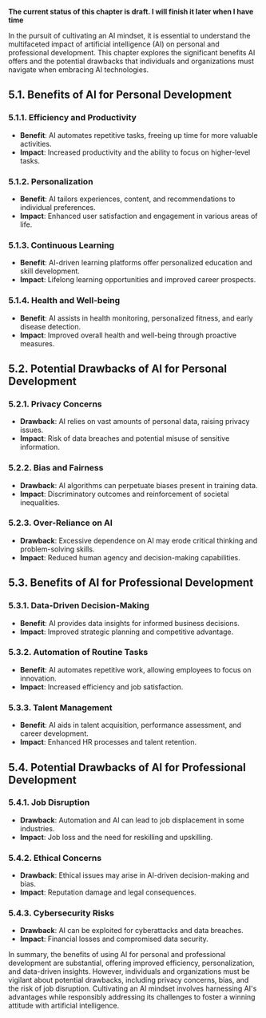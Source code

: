 **The current status of this chapter is draft. I will finish it later when I have time**

In the pursuit of cultivating an AI mindset, it is essential to understand the multifaceted impact of artificial intelligence (AI) on personal and professional development. This chapter explores the significant benefits AI offers and the potential drawbacks that individuals and organizations must navigate when embracing AI technologies.

5.1. **Benefits of AI for Personal Development**
------------------------------------------------

### 5.1.1. **Efficiency and Productivity**

* **Benefit**: AI automates repetitive tasks, freeing up time for more valuable activities.
* **Impact**: Increased productivity and the ability to focus on higher-level tasks.

### 5.1.2. **Personalization**

* **Benefit**: AI tailors experiences, content, and recommendations to individual preferences.
* **Impact**: Enhanced user satisfaction and engagement in various areas of life.

### 5.1.3. **Continuous Learning**

* **Benefit**: AI-driven learning platforms offer personalized education and skill development.
* **Impact**: Lifelong learning opportunities and improved career prospects.

### 5.1.4. **Health and Well-being**

* **Benefit**: AI assists in health monitoring, personalized fitness, and early disease detection.
* **Impact**: Improved overall health and well-being through proactive measures.

5.2. **Potential Drawbacks of AI for Personal Development**
-----------------------------------------------------------

### 5.2.1. **Privacy Concerns**

* **Drawback**: AI relies on vast amounts of personal data, raising privacy issues.
* **Impact**: Risk of data breaches and potential misuse of sensitive information.

### 5.2.2. **Bias and Fairness**

* **Drawback**: AI algorithms can perpetuate biases present in training data.
* **Impact**: Discriminatory outcomes and reinforcement of societal inequalities.

### 5.2.3. **Over-Reliance on AI**

* **Drawback**: Excessive dependence on AI may erode critical thinking and problem-solving skills.
* **Impact**: Reduced human agency and decision-making capabilities.

5.3. **Benefits of AI for Professional Development**
----------------------------------------------------

### 5.3.1. **Data-Driven Decision-Making**

* **Benefit**: AI provides data insights for informed business decisions.
* **Impact**: Improved strategic planning and competitive advantage.

### 5.3.2. **Automation of Routine Tasks**

* **Benefit**: AI automates repetitive work, allowing employees to focus on innovation.
* **Impact**: Increased efficiency and job satisfaction.

### 5.3.3. **Talent Management**

* **Benefit**: AI aids in talent acquisition, performance assessment, and career development.
* **Impact**: Enhanced HR processes and talent retention.

5.4. **Potential Drawbacks of AI for Professional Development**
---------------------------------------------------------------

### 5.4.1. **Job Disruption**

* **Drawback**: Automation and AI can lead to job displacement in some industries.
* **Impact**: Job loss and the need for reskilling and upskilling.

### 5.4.2. **Ethical Concerns**

* **Drawback**: Ethical issues may arise in AI-driven decision-making and bias.
* **Impact**: Reputation damage and legal consequences.

### 5.4.3. **Cybersecurity Risks**

* **Drawback**: AI can be exploited for cyberattacks and data breaches.
* **Impact**: Financial losses and compromised data security.

In summary, the benefits of using AI for personal and professional development are substantial, offering improved efficiency, personalization, and data-driven insights. However, individuals and organizations must be vigilant about potential drawbacks, including privacy concerns, bias, and the risk of job disruption. Cultivating an AI mindset involves harnessing AI's advantages while responsibly addressing its challenges to foster a winning attitude with artificial intelligence.
